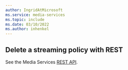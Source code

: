 ```yaml
---
author: IngridAtMicrosoft
ms.service: media-services 
ms.topic: include
ms.date: 03/10/2022
ms.author: inhenkel
---
```


## Delete a streaming policy with REST

See the Media Services [REST API](/rest/api/media/streaming-policies/delete).
